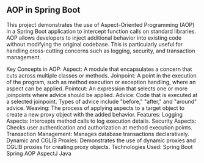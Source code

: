 ## AOP in Spring Boot
This project demonstrates the use of Aspect-Oriented Programming (AOP) in a Spring Boot application to intercept function calls on standard libraries. AOP allows developers to inject additional behavior into existing code without modifying the original codebase. This is particularly useful for handling cross-cutting concerns such as logging, security, and transaction management.

Key Concepts in AOP:
Aspect: A module that encapsulates a concern that cuts across multiple classes or methods.
Joinpoint: A point in the execution of the program, such as method execution or exception handling, where an aspect can be applied.
Pointcut: An expression that selects one or more joinpoints where advice should be applied.
Advice: Code that is executed at a selected joinpoint. Types of advice include "before," "after," and "around" advice.
Weaving: The process of applying aspects to a target object to create a new proxy object with the added behavior.
Features:
Logging Aspects: Intercepts method calls to log execution details.
Security Aspects: Checks user authentication and authorization at method execution points.
Transaction Management: Manages database transactions declaratively.
Dynamic and CGLIB Proxies: Demonstrates the use of dynamic proxies and CGLIB proxies for creating proxy objects.
Technologies Used:
Spring Boot
Spring AOP
AspectJ
Java

